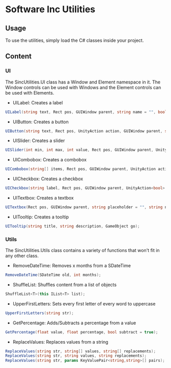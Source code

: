 # Software Inc Utilities
 
## Usage
To use the utilities, simply load the C# classes inside your project.

## Content
### UI
The SincUtilities.UI class has a Window and Element namespace in it. The Window controls can be used with Windows and the Element controls can be used with Elements.

- UILabel: Creates a label
```cs
UILabel(string text, Rect pos, GUIWindow parent, string name = "", bool isBold = false, uint fontsize = 0);
```
- UIButton: Creates a button
```cs
UIButton(string text, Rect pos, UnityAction action, GUIWindow parent, string name = "", string tooltiptitle = "", string tooltipdesc = "");
```
- UISlider: Creates a slider
```cs
UISlider(int min, int max, int value, Rect pos, GUIWindow parent, UnityAction<float> action = null, string name = "", string tooltiptitle = "", string tooltipdesc = "");
```
- UICombobox: Creates a combobox
```cs
UICombobox(string[] items, Rect pos, GUIWindow parent, UnityAction action = null, int selected = 0);
```
- UICheckbox: Creates a checkbox
```cs
UICheckbox(string label, Rect pos, GUIWindow parent, UnityAction<bool> action = null, bool state = false, string tooltiptitle = "", string tooltipdesc = "");
```
- UITextbox: Creates a textbox
```cs
UITextbox(Rect pos, GUIWindow parent, string placeholder = "", string name = "", UnityAction<string> endeditaction = null, int fontsize = 15);
```
- UITooltip: Creates a tooltip
```cs
UITooltip(string title, string description, GameObject go);
```

### Utils
The SincUtilities.Utils class contains a variety of functions that won't fit in any other class.

- RemoveDateTime: Removes x months from a SDateTime
```cs
RemoveDateTime(SDateTime old, int months);
```
- ShuffleList: Shuffles content from a list of objects
```cs
ShuffleList<T>(this IList<T> list);
```
- UpperFirstLetters: Sets every first letter of every word to uppercase
```cs
UpperFirstLetters(string str);
```
- GetPercentage: Adds/Subtracts a percentage from a value
```cs
GetPercentage(float value, float percentage, bool subtract = true);
```
- ReplaceValues: Replaces values from a string
```cs
ReplaceValues(string str, string[] values, string[] replacements);
ReplaceValues(string str, string values, string replacements);
ReplaceValues(string str, params KeyValuePair<string,string>[] pairs);
```
